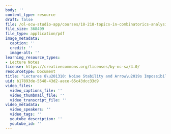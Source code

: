 ```yaml
---
body: ''
content_type: resource
draft: false
file: /ol-ocw-studio-app/courses/18-218-topics-in-combinatorics-analysis-of-boolean-functions-spring-2021/mit18_218s21_lec8-10.pdf
file_size: 368499
file_type: application/pdf
image_metadata:
  caption: ''
  credit: ''
  image-alt: ''
learning_resource_types:
- Lecture Notes
license: https://creativecommons.org/licenses/by-nc-sa/4.0/
resourcetype: Document
title: "Lectures 8\u201310: Noise Stability and Arrow\u2019s Impossibility Theorem"
uid: b17893de-5548-43d2-aece-65c43dcc33d9
video_files:
  video_captions_file: ''
  video_thumbnail_file: ''
  video_transcript_file: ''
video_metadata:
  video_speakers: ''
  video_tags: ''
  youtube_description: ''
  youtube_id: ''
---
```

